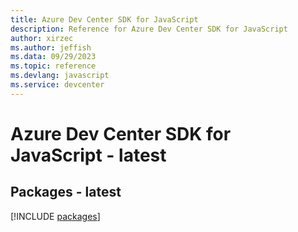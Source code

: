 ```yaml
---
title: Azure Dev Center SDK for JavaScript
description: Reference for Azure Dev Center SDK for JavaScript
author: xirzec
ms.author: jeffish
ms.data: 09/29/2023
ms.topic: reference
ms.devlang: javascript
ms.service: devcenter
---
```

# Azure Dev Center SDK for JavaScript - latest
## Packages - latest
[!INCLUDE [packages](dev-center-index.md)]